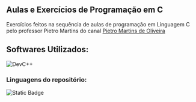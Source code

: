 ## Aulas e Exercícios de Programação em C

  <p align="left">
    Exercícios feitos na sequência de aulas de programação em Linguagem C pelo professor Pietro Martins do canal 
   <a href="https://www.youtube.com/@profpietromartins">Pietro Martins de Oliveira</a>
  </p>
</div>

<h2 align="left">
  Softwares Utilizados:
</h2>

![DevC++](https://img.shields.io/badge/Dev_C%2B%2B-00599C?logo=cplusplus&logoColor=fff&style=for-the-badge)

### Linguagens do repositório:

<img alt="Static Badge" src="https://img.shields.io/badge/C-555555?style=for-the-badge">
